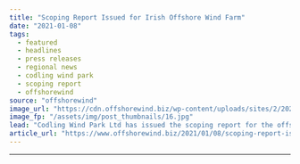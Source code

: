 ```yaml
---
title: "Scoping Report Issued for Irish Offshore Wind Farm"
date: "2021-01-08"
tags: 
  - featured
  - headlines
  - press releases
  - regional news
  - codling wind park
  - scoping report
  - offshorewind
source: "offshorewind"
image_url: "https://cdn.offshorewind.biz/wp-content/uploads/sites/2/2021/01/08093003/Scoping-Report-Issued-for-Irish-Offshore-Wind-Farm.jpg"
image_fp: "/assets/img/post_thumbnails/16.jpg"
lead: "Codling Wind Park Ltd has issued the scoping report for the offshore elements of"
article_url: "https://www.offshorewind.biz/2021/01/08/scoping-report-issued-for-irish-offshore-wind-farm/"
---
```


---
